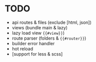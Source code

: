 # TODO

- api routes & files (exclude [html, json])
- views (bundle main & lazy)
- lazy load view `{{#view}}`)
- route parser (folders & `{{#router}}`)
- builder error handler
- hot reload
- [support for less & scss]